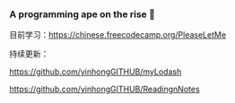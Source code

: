 ### A programming ape on the rise 👋

<!--
**yinhongGITHUB/yinhongGITHUB** is a ✨ _special_ ✨ repository because its `README.md` (this file) appears on your GitHub profile.

Here are some ideas to get you started:

- 🔭 I’m currently working on ...
- 🌱 I’m currently learning ...
- 👯 I’m looking to collaborate on ...
- 🤔 I’m looking for help with ...
- 💬 Ask me about ...
- 📫 How to reach me: ...
- 😄 Pronouns: ...
- ⚡ Fun fact: ...
-->
目前学习：https://chinese.freecodecamp.org/PleaseLetMe

持续更新：

https://github.com/yinhongGITHUB/myLodash

https://github.com/yinhongGITHUB/ReadingnNotes
